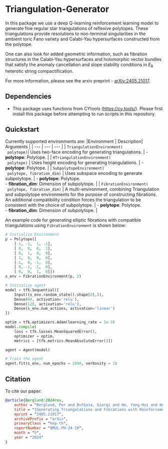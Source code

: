 # Triangulation-Generator

In this package we use a deep Q-learning reinforcement learning model to generate fine regular star triangulations of reflexive polytopes. These triangulations provide resolutions to non-terminal singularities in the ambient toric Fano variety and Calabi-Yau hypersurfaces constructed from the polytope.

One can also look for added geometric information, such as fibration structures in the Calabi-Yau hypersurfaces and holomorphic vector bundles that satisfy the anomaly cancellation and slope stability conditions in $E_8$ heterotic string compactification.

For more information, please see the arxiv preprint - [arXiv:2405.21017](https://arxiv.org/abs/2405.21017).

## Dependencies
* This package uses functions from CYtools (https://cy.tools/). Please first install this package before attempting to run scripts in this repository.


## Quickstart
Currently supported environments are:
|Environment | Description| Arguments |
| --- | --- | --- |
| ```TriangulationEnvironment(```<br>&ensp;```polytope)```| Uses two-face encoding for generating triangulations. | - **polytope**: Polytope. |
| ```HTriangulationEnvironment(```<br>&ensp;```polytope)``` | Uses height encoding for generating triangulations. | - **polytope**: Polytope. |
| ```SubpolytopeEnvironment(```<br>&ensp;```polytope, fibration_dim)``` | Uses subspace encoding to generate subpolytope. | - **polytope**: Polytope.<br>- **fibration_dim**: Dimension of subpolytope. |
| ```FibrationEnvironment(```<br>&ensp;```polytope, fibration_dim)``` | A multi-environment, combining Triangulation and subpolytope environments for the purpose of constructing fibrations. An additional compatibility condition forces the triangulation to be consistent with the choice of subpolytope. | - **polytope**: Polytope.<br>- **fibration_dim**: Dimension of subpolytope. |

An example code for generating elliptic fibrations with compatible triangulations using ```FibrationEnvironment``` is shown below:
```python
# Initialize Environment
p = Polytope([
    [-1, -1,  1, -1],
    [ 0,  0,  0,  1],
    [ 0,  1,  0,  0],
    [ 1,  0,  0,  0],
    [-1,  0, -1,  0],
    [ 0, -1, -1,  0],
    [ 0,  0,  1,  0]])
s_env = FibrationEnvironment(p, 2)

# Initialize agent
model = tfk.Sequential([
    Input((s_env.random_state().shape[0],)),
    Dense(64, activation='relu'),
    Dense(128, activation='relu'),
    Dense(s_env.num_actions, activation='linear')
])

optim = tfk.optimizers.Adam(learning_rate = 1e-3)
model.compile(
    loss = tfk.losses.MeanSquaredError(),
    optimizer = optim,
    metrics = [tfk.metrics.MeanAbsoluteError()])

agent = Agent(model)

# Train the agent
agent.fit(s_env, num_epochs = 2048, verbosity = 1)
```


## Citation
To cite our paper:
```bibtex
@article{Berglund:2024reu,
    author = "Berglund, Per and Butbaia, Giorgi and He, Yang-Hui and Heyes, Elli and Hirst, Edward and Jejjala, Vishnu",
    title = "{Generating Triangulations and Fibrations with Reinforcement Learning}",
    eprint = "2405.21017",
    archivePrefix = "arXiv",
    primaryClass = "hep-th",
    reportNumber = "QMUL-PH-24-10",
    month = "5",
    year = "2024"
}
```